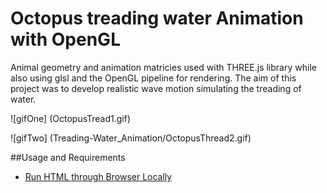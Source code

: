 # Octopus treading water Animation with OpenGL

Animal geometry and animation matricies used with THREE.js library while also using glsl and the OpenGL pipeline for rendering. The aim of this project was to develop realistic wave motion simulating the treading of water.

![gifOne] (OctopusTread1.gif)


![gifTwo] (Treading-Water_Animation/OctopusThread2.gif)

##Usage and Requirements
* [Run HTML through Browser Locally](https://threejs.org/docs/#Manual/Introduction/How_to_run_things_locally)


